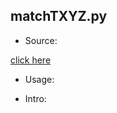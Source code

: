 ## matchTXYZ.py

* Source:

 [click here](https://github.com/leucinw/ComputTools/tree/master/src/matchTXYZ.py)

* Usage:

* Intro:

